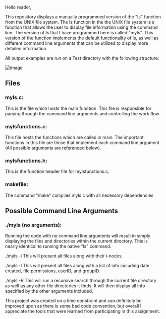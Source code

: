 Hello reader,

This repository displays a manually programmed version of the "ls" function from the UNIX file system. 
The ls function in the the UNIX file system is a function that allows the user to display file information using the command line. The version
of ls that I have programmed here is called "myls". This version of the function implements the default functionality of ls, as well as different 
command line arguments that can be utilized to display more detailed information.

All output examples are run on a Test directory with the following structure:

![image](https://user-images.githubusercontent.com/55040326/127197820-f8083528-1798-4206-9c20-5d8ffad23370.png)

## Files

### myls.c:

This is the file which hosts the main function. This file is responsible for parsing through the command line arguments and controlling the work flow.
	
### mylsfunctions.c:

This file hosts the functions which are called in main. The important functions in this file are those that implement each command line argument 
(All possible arguments are referenced below).

### mylsfunctions.h:

This is the function header file for mylsfunctions.c.
	
### makefile:

The command "make" compiles myls.c with all necessary dependencies.

## Possible Command Line Arguments

### ./myls (no arguments):

Running the code with no command line arguments will result in simply displaying the files and directories within the current directory. This is nearly identical to running the native "ls" command. 



./myls -i 
	This will present all files along with their i-nodes.
	
./myls -l 
	This will present all files along with a list of info including
	date created, file permissions, userID, and groupID.
	
./myls -R
	This will run a recursive search through the current file directory as well as any 
	other file directories it finds. It will then display all info specified by the other
	arguments included.


This project was created on a time constraint and can definitely be improved upon as there is some bad code convention, but overall I appreciate the tools that were learned from participating in this assignment.
